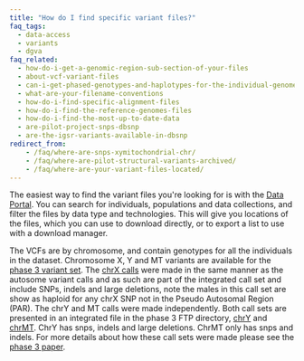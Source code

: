 ```yaml
---
title: "How do I find specific variant files?"
faq_tags:
  - data-access
  - variants
  - dgva
faq_related:
  - how-do-i-get-a-genomic-region-sub-section-of-your-files
  - about-vcf-variant-files
  - can-i-get-phased-genotypes-and-haplotypes-for-the-individual-genomes
  - what-are-your-filename-conventions
  - how-do-i-find-specific-alignment-files
  - how-do-i-find-the-reference-genomes-files
  - how-do-i-find-the-most-up-to-date-data
  - are-pilot-project-snps-dbsnp
  - are-the-igsr-variants-available-in-dbsnp 
redirect_from:
    - /faq/where-are-snps-xymitochondrial-chr/
    - /faq/where-are-pilot-structural-variants-archived/
    - /faq/where-are-your-variant-files-located/
---
```


The easiest way to find the variant files you're looking for is with the [Data Portal](https://www.internationalgenome.org/data-portal/sample). You can search for individuals, populations and data collections, and filter the files by data type and technologies. This will give you locations of the files, which you can use to download directly, or to export a list to use with a download manager.

The VCFs are by chromosome, and contain genotypes for all the individuals in the dataset.
Chromosome X, Y and MT variants are available for the [phase 3 variant set](http://ftp.1000genomes.ebi.ac.uk/vol1/ftp/release/20130502/). The [chrX calls](
http://ftp.1000genomes.ebi.ac.uk/vol1/ftp/release/20130502/ALL.chrX.phase3_shapeit2_mvncall_integrated_v1b.20130502.genotypes.vcf.gz) were made in the same manner as the autosome variant calls and as such are part of the integrated call set and include SNPs, indels and large deletions, note the males in this call set are show as haploid for any chrX SNP not in the Pseudo Autosomal Region (PAR). The chrY and MT calls were made independently. Both call sets are presented in an integrated file in the phase 3 FTP directory, [chrY](http://ftp.1000genomes.ebi.ac.uk/vol1/ftp/release/20130502/ALL.chrY.phase3_integrated_v2a.20130502.genotypes.vcf.gz) and [chrMT](http://ftp.1000genomes.ebi.ac.uk/vol1/ftp/release/20130502/ALL.chrMT.phase3_callmom-v0_4.20130502.genotypes.vcf.gz). ChrY has snps, indels and large deletions. ChrMT only has snps and indels.  For more details about how these call sets were made please see the [phase 3 paper](http://www.nature.com/nature/journal/v526/n7571/full/nature15393.html).
